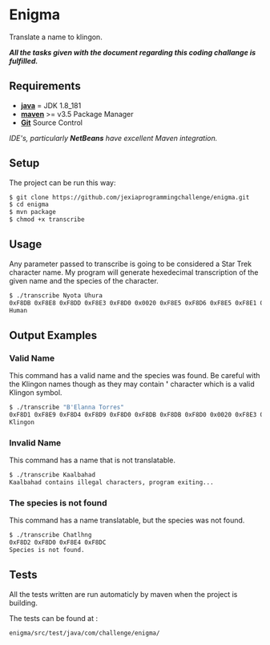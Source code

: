 # Enigma

Translate a name to klingon.

**_All the tasks given with the document regarding this coding challange is fulfilled._**

## Requirements

* [**java**](http://www.oracle.com/technetwork/java/javase/downloads/jdk8-downloads-2133151.html) = JDK 1.8_181 
* [**maven**](https://maven.apache.org/download.html) >= v3.5 Package Manager
* [**Git**](https://git-scm.com) Source Control

_IDE's, particularly **NetBeans** have excellent Maven integration._


## Setup

The project can be run this way:

```bash
$ git clone https://github.com/jexiaprogrammingchallenge/enigma.git
$ cd enigma
$ mvn package
$ chmod +x transcribe
```

## Usage

Any parameter passed to transcribe is going to be considered a Star Trek character name. My program will generate hexedecimal transcription of the given name and the species of the character.

```bash
$ ./transcribe Nyota Uhura
0xF8DB 0xF8E8 0xF8DD 0xF8E3 0xF8D0 0x0020 0xF8E5 0xF8D6 0xF8E5 0xF8E1 0xF8D0
Human
```

## Output Examples

### Valid Name

This command has a valid name and the species was found. Be careful with the Klingon names though as they may contain **'** character which is a valid Klingon symbol.

```bash
$ ./transcribe "B'Elanna Torres"
0xF8D1 0xF8E9 0xF8D4 0xF8D9 0xF8D0 0xF8DB 0xF8DB 0xF8D0 0x0020 0xF8E3 0xF8DD 0xF8E1 0xF8E1 0xF8D4 0xF8E2
Klingon
```

### Invalid Name

This command has a name that is not translatable.

```bash
$ ./transcribe Kaalbahad
Kaalbahad contains illegal characters, program exiting...
```

### The species is not found

This command has a name translatable, but the species was not found.

```bash
$ ./transcribe Chatlhng
0xF8D2 0xF8D0 0xF8E4 0xF8DC
Species is not found.

```

## Tests

All the tests written are run automaticly by maven when the project is building.

The tests can be found at :

```
enigma/src/test/java/com/challenge/enigma/
```